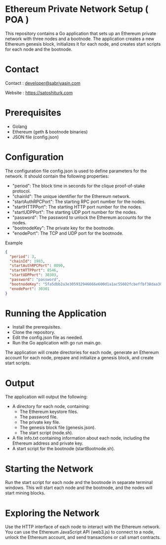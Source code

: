 # Ethereum Private Network Setup ( POA )
This repository contains a Go application that sets up an Ethereum private network with three nodes and a bootnode. The application creates a new Ethereum genesis block, initializes it for each node, and creates start scripts for each node and the bootnode.

# Contact 
Contact : developer@sabriyasin.com

Website : https://satoshiturk.com 


# Prerequisites
+ Golang
+ Ethereum (geth & bootnode binaries)
+ JSON file (config.json)

# Configuration
The configuration file config.json is used to define parameters for the network. It should contain the following properties:



+ "period": The block time in seconds for the clique proof-of-stake protocol.
+ "chainId": The unique identifier for the Ethereum network.
+ "startAuthRPCPort": The starting RPC port number for the nodes.
+ "startHTTPPort": The starting HTTP port number for the nodes.
+ "startUDPPort": The starting UDP port number for the nodes.
+ "password": The password to unlock the Ethereum accounts for the nodes.
+ "bootnodeKey": The private key for the bootnode.
+ "enodePort": The TCP and UDP port for the bootnode.

 

Example
```json
{
  "period": 3,
  "chainId": 1983,
  "startAuthRPCPort": 8090,
  "startHTTPPort": 8546,
  "startUDPPort": 30303,
  "password": "password",
  "bootnodeKey": "5fa5dbb2a3e305932946666e600d1a1ac55602fcbeffbf38daa301d5345ce68f",
  "enodePort": 30301
}

```

# Running the Application
+ Install the prerequisites.
+ Clone the repository.
+ Edit the config.json file as needed.
+ Run the Go application with go run main.go.

The application will create directories for each node, generate an Ethereum account for each node, prepare and initialize a genesis block, and create start scripts.

# Output
The application will output the following:

+ A directory for each node, containing:
  + The Ethereum keystore files.
  + The password file.
  + The private key file.
  + The genesis block file (genesis.json).
  + The start script (node.sh).
+ A file info.txt containing information about each node, including the Ethereum address and private key.
+ A start script for the bootnode (startBootnode.sh).

# Starting the Network
Run the start script for each node and the bootnode in separate terminal windows. This will start each node and the bootnode, and the nodes will start mining blocks.

# Exploring the Network
Use the HTTP interface of each node to interact with the Ethereum network. You can use the Ethereum JavaScript API (web3.js) to connect to a node, unlock the Ethereum account, and send transactions or call smart contracts.